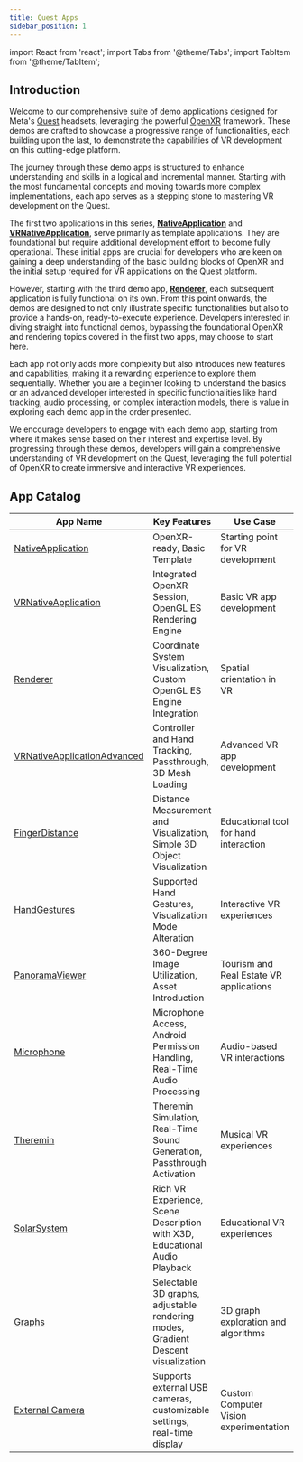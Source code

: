 ```yaml
---
title: Quest Apps
sidebar_position: 1
---
```


import React from 'react';
import Tabs from '@theme/Tabs';
import TabItem from '@theme/TabItem';

## Introduction

Welcome to our comprehensive suite of demo applications designed for Meta's [Quest](https://www.meta.com/quest/) headsets, leveraging the powerful [OpenXR](https://www.khronos.org/openxr/) framework. These demos are crafted to showcase a progressive range of functionalities, each building upon the last, to demonstrate the capabilities of VR development on this cutting-edge platform.

The journey through these demo apps is structured to enhance understanding and skills in a logical and incremental manner. Starting with the most fundamental concepts and moving towards more complex implementations, each app serves as a stepping stone to mastering VR development on the Quest.

The first two applications in this series, [**NativeApplication**](nativeapplication.md) and [**VRNativeApplication**](vrnativeapplication.md), serve primarily as template applications. They are foundational but require additional development effort to become fully operational. These initial apps are crucial for developers who are keen on gaining a deep understanding of the basic building blocks of OpenXR and the initial setup required for VR applications on the Quest platform.

However, starting with the third demo app, [**Renderer**](renderer.md), each subsequent application is fully functional on its own. From this point onwards, the demos are designed to not only illustrate specific functionalities but also to provide a hands-on, ready-to-execute experience. Developers interested in diving straight into functional demos, bypassing the foundational OpenXR and rendering topics covered in the first two apps, may choose to start here.

Each app not only adds more complexity but also introduces new features and capabilities, making it a rewarding experience to explore them sequentially. Whether you are a beginner looking to understand the basics or an advanced developer interested in specific functionalities like hand tracking, audio processing, or complex interaction models, there is value in exploring each demo app in the order presented.

We encourage developers to engage with each demo app, starting from where it makes sense based on their interest and expertise level. By progressing through these demos, developers will gain a comprehensive understanding of VR development on the Quest, leveraging the full potential of OpenXR to create immersive and interactive VR experiences.

## App Catalog

| App Name                                                     | Key Features                                                                                   | Use Case                                | Screenshot                                                                                                                                       |
|--------------------------------------------------------------|------------------------------------------------------------------------------------------------|-----------------------------------------|--------------------------------------------------------------------------------------------------------------------------------------------------|
| [NativeApplication](nativeapplication.md)                    | OpenXR-ready, Basic Template                                                                   | Starting point for VR development       |                                                                                                                                                  |
| [VRNativeApplication](vrnativeapplication.md)                | Integrated OpenXR Session, OpenGL ES Rendering Engine                                          | Basic VR app development                |                                                                                                                                                  |
| [Renderer](renderer.md)                                      | Coordinate System Visualization, Custom OpenGL ES Engine Integration                           | Spatial orientation in VR               | <img src={require('@site/static/img/docs/demoapps/questapps/renderer.jpg').default} width="200" className="center-image" />                      |
| [VRNativeApplicationAdvanced](vrnativeapplicationadvanced.md)| Controller and Hand Tracking, Passthrough, 3D Mesh Loading                                     | Advanced VR app development             | <img src={require('@site/static/img/docs/demoapps/questapps/vrnativeapplicationadvanced.jpg').default} width="200" className="center-image" />   |
| [FingerDistance](fingerdistance.md)                          | Distance Measurement and Visualization, Simple 3D Object Visualization                         | Educational tool for hand interaction   | <img src={require('@site/static/img/docs/demoapps/questapps/fingerdistance.png').default} width="200" className="center-image" />                |
| [HandGestures](handgestures.md)                              | Supported Hand Gestures, Visualization Mode Alteration                                         | Interactive VR experiences              | <img src={require('@site/static/img/docs/demoapps/questapps/handgestures.jpg').default} width="200" className="center-image" />                  |
| [PanoramaViewer](panoramaviewer.md)                          | 360-Degree Image Utilization, Asset Introduction                                               | Tourism and Real Estate VR applications | <img src={require('@site/static/img/docs/demoapps/questapps/panoramaviewer.jpg').default} width="200" className="center-image" />                |
| [Microphone](microphone.md)                                  | Microphone Access, Android Permission Handling, Real-Time Audio Processing                     | Audio-based VR interactions             | <img src={require('@site/static/img/docs/demoapps/questapps/microphone.png').default} width="200" className="center-image" />                    |
| [Theremin](theremin.md)                                      | Theremin Simulation, Real-Time Sound Generation, Passthrough Activation                        | Musical VR experiences                  | <img src={require('@site/static/img/docs/demoapps/questapps/theremin.jpg').default} width="200" className="center-image" />                      |
| [SolarSystem](soloarsystem.md)                               | Rich VR Experience, Scene Description with X3D, Educational Audio Playback                     | Educational VR experiences              | <img src={require('@site/static/img/docs/demoapps/questapps/solarsystem.jpg').default} width="200" className="center-image" />                   |
| [Graphs](graphs.md)                                          | Selectable 3D graphs, adjustable rendering modes, Gradient Descent visualization               | 3D graph exploration and algorithms     | <img src={require('@site/static/img/docs/demoapps/questapps/graphs.jpg').default} width="200" className="center-image" />                        |
| [External Camera](externalcamera.md)                         | Supports external USB cameras, customizable settings, real-time display                        | Custom Computer Vision experimentation  |                                                                                                                                           |
